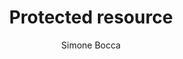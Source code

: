 ---
schema: default
title: Protected resource
organization: KnowDive
notes: auth layer test
resources:
  - name: test
    url: 'https://github.com/simone-bocca/CatalogAuthServer/raw/main/test/Doctor.csv'
    format: csv
license: 'https://creativecommons.org/licenses/by/4.0/'
category:
  - Health
maintainer: Simone Bocca
maintainer_email: simone.bocca@unitn.it
author: Simone Bocca
author_email: simone.bocca@unitn.it
tags: test
pub_date: 20/03/2023
---